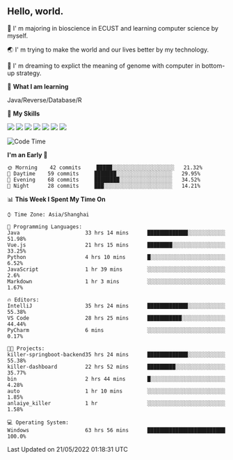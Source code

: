 ## Hello, world.

🏫 I' m majoring in bioscience in ECUST and learning computer science by myself.

🌏 I' m trying to make the world and our lives better by my technology.

🧬 I' m dreaming to explict the meaning of genome with computer in bottom-up strategy.

🔡 **What I am learning**

Java/Reverse/Database/R

🌟 **My Skills**

![](https://img.shields.io/badge/-Python-FFD43B?logo=python&labelColor=306998&logoColor=FFF)
![](https://img.shields.io/badge/-Linux-000000?logo=Linux&logoColor=fff)
![](https://img.shields.io/badge/-Docker-FFF?logo=Docker&labelColor=2496ED&logoColor=fff)
![](https://img.shields.io/badge/-Java-f89820?logo=java&labelColor=5382a1&logoColor=fff)
![](https://img.shields.io/badge/-MySQL-00758F?logo=mysql&labelColor=F29111&logoColor=FFF)
![](https://img.shields.io/badge/-Vue-34495E?logo=vue.js&labelColor=41B883&logoColor=FFF)
![](https://img.shields.io/badge/-SpringBoot-FFF?logo=SpringBoot&labelColor=6DB33F&logoColor=FFF)

<!--START_SECTION:waka-->
![Code Time](http://img.shields.io/badge/Code%20Time-0%20secs-blue)

**I'm an Early 🐤** 

```text
🌞 Morning    42 commits     █████░░░░░░░░░░░░░░░░░░░░   21.32% 
🌆 Daytime    59 commits     ███████░░░░░░░░░░░░░░░░░░   29.95% 
🌃 Evening    68 commits     ████████░░░░░░░░░░░░░░░░░   34.52% 
🌙 Night      28 commits     ███░░░░░░░░░░░░░░░░░░░░░░   14.21%

```


📊 **This Week I Spent My Time On** 

```text
⌚︎ Time Zone: Asia/Shanghai

💬 Programming Languages: 
Java                     33 hrs 14 mins      █████████████░░░░░░░░░░░░   51.98% 
Vue.js                   21 hrs 15 mins      ████████░░░░░░░░░░░░░░░░░   33.25% 
Python                   4 hrs 10 mins       █░░░░░░░░░░░░░░░░░░░░░░░░   6.52% 
JavaScript               1 hr 39 mins        ░░░░░░░░░░░░░░░░░░░░░░░░░   2.6% 
Markdown                 1 hr 3 mins         ░░░░░░░░░░░░░░░░░░░░░░░░░   1.67%

🔥 Editors: 
IntelliJ                 35 hrs 24 mins      █████████████░░░░░░░░░░░░   55.38% 
VS Code                  28 hrs 25 mins      ███████████░░░░░░░░░░░░░░   44.44% 
PyCharm                  6 mins              ░░░░░░░░░░░░░░░░░░░░░░░░░   0.17%

🐱‍💻 Projects: 
killer-springboot-backend35 hrs 24 mins      █████████████░░░░░░░░░░░░   55.38% 
killer-dashboard         22 hrs 52 mins      █████████░░░░░░░░░░░░░░░░   35.77% 
bin                      2 hrs 44 mins       █░░░░░░░░░░░░░░░░░░░░░░░░   4.28% 
auto                     1 hr 10 mins        ░░░░░░░░░░░░░░░░░░░░░░░░░   1.85% 
anlaiye_killer           1 hr                ░░░░░░░░░░░░░░░░░░░░░░░░░   1.58%

💻 Operating System: 
Windows                  63 hrs 56 mins      █████████████████████████   100.0%

```


 Last Updated on 21/05/2022 01:18:31 UTC
<!--END_SECTION:waka-->


<!--
**Shigure19/Shigure19** is a ✨ _special_ ✨ repository because its `README.md` (this file) appears on your GitHub profile.

Here are some ideas to get you started:

- 🔭 I’m currently working on ...
- 🌱 I’m currently learning ...
- 👯 I’m looking to collaborate on ...
- 🤔 I’m looking for help with ...
- 💬 Ask me about ...
- 📫 How to reach me: ...
- 😄 Pronouns: ...
- ⚡ Fun fact: ...
-->
